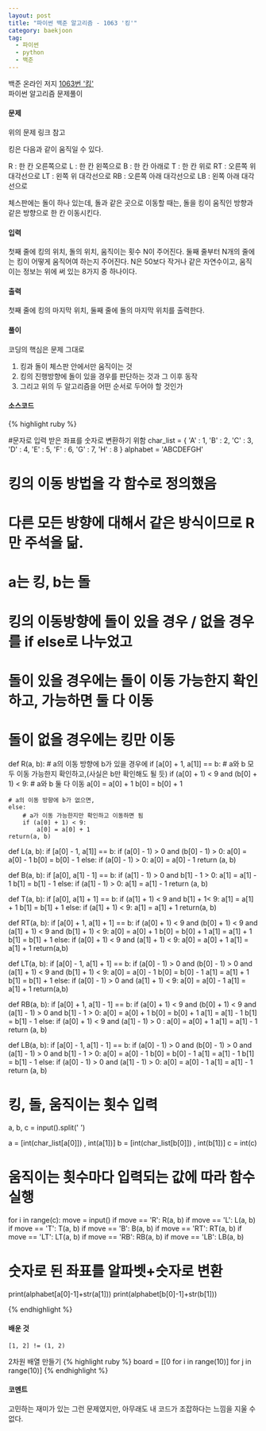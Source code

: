 ```yaml
---
layout: post
title: "파이썬 백준 알고리즘 - 1063 '킹'"
category: baekjoon
tag:
  - 파이썬
  - python
  - 백준
---
```

백준 온라인 저지 [1063번 '킹'](https://www.acmicpc.net/problem/1063)  
파이썬 알고리즘 문제풀이


#### **문제**
위의 문제 링크 참고

킹은 다음과 같이 움직일 수 있다.  

R : 한 칸 오른쪽으로
L : 한 칸 왼쪽으로
B : 한 칸 아래로
T : 한 칸 위로
RT : 오른쪽 위 대각선으로
LT : 왼쪽 위 대각선으로
RB : 오른쪽 아래 대각선으로
LB : 왼쪽 아래 대각선으로  

체스판에는 돌이 하나 있는데, 돌과 같은 곳으로 이동할 때는, 돌을 킹이 움직인 방향과 같은 방향으로 한 칸 이동시킨다.

#### **입력**
첫째 줄에 킹의 위치, 돌의 위치, 움직이는 횟수 N이 주어진다. 둘째 줄부터 N개의 줄에는 킹이 어떻게 움직어여 하는지 주어진다. N은 50보다 작거나 같은 자연수이고, 움직이는 정보는 위에 써 있는 8가지 중 하나이다.

#### **출력**
첫째 줄에 킹의 마지막 위치, 둘째 줄에 돌의 마지막 위치를 출력한다.

#### **풀이**
코딩의 핵심은 문제 그대로
1) 킹과 돌이 체스판 안에서만 움직이는 것
2) 킹의 진행방향에 돌이 있을 경우를 판단하는 것과 그 이후 동작
3) 그리고 위의 두 알고리즘을 어떤 순서로 두어야 할 것인가

#### **소스코드**
{% highlight ruby %}

#문자로 입력 받은 좌표를 숫자로 변환하기 위함
char_list = {
                'A' : 1,
                'B' : 2,
                'C' : 3,
                'D' : 4,
                'E' : 5,
                'F' : 6,
                'G' : 7,
                'H' : 8
            }
alphabet = 'ABCDEFGH'

# 킹의 이동 방법을 각 함수로 정의했음
# 다른 모든 방향에 대해서 같은 방식이므로 R만 주석을 닮.
# a는 킹, b는 돌

# 킹의 이동방향에 돌이 있을 경우 / 없을 경우를 if else로 나누었고
# 돌이 있을 경우에는 돌이 이동 가능한지 확인하고, 가능하면 둘 다 이동
# 돌이 없을 경우에는 킹만 이동

def R(a, b):
    # a의 이동 방향에 b가 있을 경우에
    if [a[0] + 1, a[1]] == b:
        # a와 b 모두 이동 가능한지 확인하고,(사실은 b만 확인해도 될 듯)
        if (a[0] + 1) < 9 and (b[0] + 1) < 9:
            # a와 b 둘 다 이동
            a[0] = a[0] + 1
            b[0] = b[0] + 1

    # a의 이동 방향에 b가 없으면,
    else:
        # a가 이동 가능한지만 확인하고 이동하면 됨
        if (a[0] + 1) < 9:
            a[0] = a[0] + 1
    return(a, b)

def L(a, b):
    if [a[0] - 1, a[1]] == b:
        if (a[0] - 1) > 0 and (b[0] - 1) > 0:
            a[0] = a[0] - 1
            b[0] = b[0] - 1
    else:
        if (a[0] - 1) > 0:
            a[0] = a[0] - 1
    return (a, b)

def B(a, b):
    if [a[0], a[1] - 1] == b:
        if (a[1] - 1) > 0 and b[1] - 1 > 0:
            a[1] = a[1] - 1
            b[1] = b[1] - 1
    else:
        if (a[1] - 1) > 0:
            a[1] = a[1] - 1
    return (a, b)

def T(a, b):
    if [a[0], a[1] + 1] == b:
        if (a[1] + 1) < 9 and b[1] + 1< 9:
            a[1] = a[1] + 1
            b[1] = b[1] + 1
    else:
        if (a[1] + 1) < 9:
            a[1] = a[1] + 1
    return(a, b)

def RT(a, b):
    if [a[0] + 1, a[1] + 1] == b:
        if (a[0] + 1) < 9 and (b[0] + 1) < 9 and (a[1] + 1) < 9 and (b[1] + 1) < 9:
            a[0] = a[0] + 1
            b[0] = b[0] + 1
            a[1] = a[1] + 1
            b[1] = b[1] + 1
    else:
        if (a[0] + 1) < 9 and (a[1] + 1) < 9:
            a[0] = a[0] + 1
            a[1] = a[1] + 1
    return(a,b)

def LT(a, b):
    if [a[0] - 1, a[1] + 1] == b:
        if (a[0] - 1) > 0 and (b[0] - 1) > 0 and (a[1] + 1) < 9 and (b[1] + 1) < 9:
            a[0] = a[0] - 1
            b[0] = b[0] - 1
            a[1] = a[1] + 1
            b[1] = b[1] + 1
    else:
        if (a[0] - 1) > 0 and (a[1] + 1) < 9:
            a[0] = a[0] - 1
            a[1] = a[1] + 1
    return(a,b)

def RB(a, b):
    if [a[0] + 1, a[1] - 1] == b:
        if (a[0] + 1) < 9 and (b[0] + 1) < 9 and (a[1] - 1) > 0 and b[1] - 1 > 0:
            a[0] = a[0] + 1
            b[0] = b[0] + 1
            a[1] = a[1] - 1
            b[1] = b[1] - 1
    else:
        if (a[0] + 1) < 9 and  (a[1] - 1) > 0 :
            a[0] = a[0] + 1
            a[1] = a[1] - 1
    return (a, b)

def LB(a, b):
    if [a[0] - 1, a[1] - 1] == b:
        if (a[0] - 1) > 0 and (b[0] - 1) > 0 and (a[1] - 1) > 0 and b[1] - 1 > 0:
            a[0] = a[0] - 1
            b[0] = b[0] - 1
            a[1] = a[1] - 1
            b[1] = b[1] - 1
    else:
        if (a[0] - 1) > 0 and (a[1] - 1) > 0:
            a[0] = a[0] - 1
            a[1] = a[1] - 1
    return (a, b)

# 킹, 돌, 움직이는 횟수 입력
a, b, c = input().split(' ')

a = [int(char_list[a[0]]) , int(a[1])]
b = [int(char_list[b[0]]) , int(b[1])]
c = int(c)

# 움직이는 횟수마다 입력되는 값에 따라 함수 실행
for i in range(c):
    move = input()
    if move == 'R':
        R(a, b)
    if move == 'L':
        L(a, b)
    if move == 'T':
        T(a, b)
    if move == 'B':
        B(a, b)
    if move == 'RT':
        RT(a, b)
    if move == 'LT':
        LT(a, b)
    if move == 'RB':
        RB(a, b)
    if move == 'LB':
        LB(a, b)

# 숫자로 된 좌표를 알파벳+숫자로 변환
print(alphabet[a[0]-1]+str(a[1]))
print(alphabet[b[0]-1]+str(b[1]))

{% endhighlight %}


#### **배운 것**
```
[1, 2] != (1, 2)
```
2차원 배열 만들기
{% highlight ruby %}
board  = [[0 for i in range(10)] for j in range(10)]
{% endhighlight %}
#### **코멘트**
고민하는 재미가 있는 그런 문제였지만, 아무래도 내 코드가 조잡하다는 느낌을 지울 수 없다.
